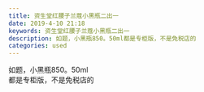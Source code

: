 ```yaml
---
title: 资生堂红腰子兰蔻小黑瓶二出一
date: 2019-4-10 21:18
keywords: 资生堂红腰子兰蔻小黑瓶二出一
description: 如题，小黑瓶850。50ml都是专柜版，不是免税店的
categories: used
---
```

<td class="t_f" id="postmessage_3455171">

如题，小黑瓶850。50ml<br/>
都是专柜版，不是免税店的<br/>
<img alt="" border="0" class="zoom" data-cf-modified-2f6d2f6fe0509a5dc8f004b9-="" file="http://www.flw.ph/data/appbyme/upload/image/201904/10/i1eBPXSXLrRM.jpg" id="aimg_LU7Ie" lazyloadthumb="1" onclick="" onmouseover="" src="http://www.flw.ph/data/appbyme/upload/image/201904/10/i1eBPXSXLrRM.jpg"/><br/>
<br/>
<img alt="" border="0" class="zoom" data-cf-modified-2f6d2f6fe0509a5dc8f004b9-="" file="http://www.flw.ph/data/appbyme/upload/image/201904/10/HC21TFo7xg95.jpg" id="aimg_E5lXO" lazyloadthumb="1" onclick="" onmouseover="" src="http://www.flw.ph/data/appbyme/upload/image/201904/10/HC21TFo7xg95.jpg"/><br/>
<br/>
</td>
